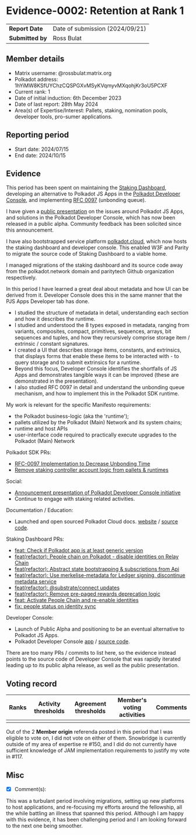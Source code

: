 # Evidence-0002: Retention at Rank 1

|                 |                                                                                             |
| --------------- | ------------------------------------------------------------------------------------------- |
| **Report Date** | Date of submission (2024/09/21)                                                             |
| **Submitted by**| Ross Bulat                                                                        |


## Member details

- Matrix username: @rossbulat:matrix.org
- Polkadot address: 1hYiMW8KSfUYChzCQSPGXvMSyKVqmyvMXqohjKr3oU5PCXF
- Current rank: 1
- Date of initial induction: 6th December 2023
- Date of last report: 28th May 2024
- Area(s) of Expertise/Interest: Pallets, staking, nomination pools, developer tools, pro-sumer applications.


## Reporting period

- Start date: 2024/07/15
- End date: 2024/10/15


## Evidence
This period has been spent on maintaining the [Staking Dashboard](http://staking.polkadot.cloud), developing an alternative to Polkadot JS Apps in the [Polkadot Developer Console](https://console.polkadot.cloud), and implementing [RFC 0097](https://polkadot-fellows.github.io/RFCs/approved/0097-unbonding_queue.html#rfc-0097-unbonding-queue) (unbonding queue).

I have given a [public presentation](https://x.com/rossbulat/status/1825967285896380659) on the issues around Polkadot JS Apps, and solutions in the Polkadot Developer Console, which has now been released in a public alpha. Community feedback has been solicited since this announcement.

I have also bootstrapped service platform [polkadot.cloud](http://polkadot.cloud), which now hosts the staking dashboard and developer console. This enabled W3F and Parity to migrate the source code of Staking Dashboard to a viable home.

I managed migrations of the staking dashboard and its source code away from the polkadot.network domain and paritytech Github organization respectively.

In this period I have learned a great deal about metadata and how UI can be derived from it. Developer Console does this in the same manner that the PJS Apps Developer tab has done. 

- I studied the structure of metadata in detail, understanding each section and how it describes the runtime.
- I studied and understood the 8 types exposed in metadata, ranging from variants, composites, compact, primitives, sequences, arrays, bit sequences and tuples, and how they recursively comprise storage item / extrinsic / constant signatures.
- I created a UI that describes storage items, constants, and extrinsics, that displays forms that enable these items to be interacted with - to query storage and to submit extrinsics for a runtime.
- Beyond this focus, Developer Console identifies the shortfalls of JS Apps and demonstrates tangible ways it can be improved (these are demonstrated in the presentation).
- I also studied RFC 0097 in detail and understand the unbonding queue mechanism, and how to implement this in the Polkadot SDK runtime.

My work is relevant for the specific Manifesto requirements:
- the Polkadot business-logic (aka the 'runtime');
- pallets utilized by the Polkadot (Main) Network and its system chains;
- runtime and host APIs
- user-interface code required to practically execute upgrades to the Polkadot (Main) Network

Polkadot SDK PRs:

- [RFC-0097 Implementation to Decrease Unbonding Time](https://github.com/paritytech/polkadot-sdk/pull/5449)
- [Remove staking controller account logic from pallets & runtimes](https://github.com/paritytech/polkadot-sdk/pull/5715)

Social:

- [Announcement presentation of Polkadot Developer Console initiative](https://x.com/rossbulat/status/1825967285896380659)
- Continue to engage with staking related activities.


Documentation / Education:

- Launched and open sourced Polkadot Cloud docs. [website](https://docs.polkadot.cloud/) / [source code](https://github.com/polkadot-cloud/docs).


Staking Dashboard PRs:
- [feat: Check if Polkadot app is at least generic version](https://github.com/polkadot-cloud/polkadot-staking-dashboard/pull/2191) 
- [feat(refactor): People chain on Polkadot - disable identities on Relay Chain](https://github.com/polkadot-cloud/polkadot-staking-dashboard/pull/2192)
- [feat(refactor): Abstract state bootstrapping & subscriptions from Api](https://github.com/polkadot-cloud/polkadot-staking-dashboard/pull/2193)
- [feat(refactor): Use merkelise-metadata for Ledger signing, discontinue metadata service](https://github.com/polkadot-cloud/polkadot-staking-dashboard/pull/2195)
- [feat(refactor): @substrate/connect updates](https://github.com/polkadot-cloud/polkadot-staking-dashboard/pull/2196)
- [feat(refactor): Remove pre-paged rewards deprecation logic](https://github.com/polkadot-cloud/polkadot-staking-dashboard/pull/2197)
- [feat: Activate People Chain and re-enable identities](https://github.com/polkadot-cloud/polkadot-staking-dashboard/pull/2198)
- [fix: people status on identity sync](https://github.com/polkadot-cloud/polkadot-staking-dashboard/pull/2236)


Developer Console:
- Launch of Public Alpha and positioning to be an eventual alternative to Polkadot JS Apps.
- Polkadot Developer Console [app](http://console.polkadot.cloud) / [source code](https://github.com/polkadot-cloud/polkadot-developer-console).

There are too many PRs / commits to list here, so the evidence instead points to the source code of Developer Console that was rapidly iterated leading up to its public alpha release, as well as the public presentation.

## Voting record

|  Ranks | Activity thresholds | Agreement thresholds | Member's voting activities | Comments |
|---|---|---|---|---|
|   |   |   |   |   |

Out of the 2 **Member origin** referenda posted in this period that I was eligible to vote on, I did not vote on either of them. Snowbridge is currently outside of my area of expertise re #150, and I did do not currently have sufficient knowledge of JAM implementation requirements to justify my vote in #117.
## Misc

- [x] Comment(s): 

This was a turbulant period involving migrations, setting up new platforms to host applications, and re-focusing my efforts around the fellowship, all the while battling an illness that spanned this period. Although I am happy with this evidence, it has been challenging period and I am looking forward to the next one being smoother.